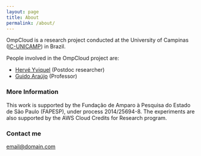 ```yaml
---
layout: page
title: About
permalink: /about/
---
```


OmpCloud is a research project conducted at the University of Campinas ([IC-UNICAMP](http://ic.unicamp.br/)) in Brazil.

People involved in the OmpCloud project are:

  - [Hervé Yviquel](http://people.irisa.fr/Herve.Yviquel/) (Postdoc researcher)
  - [Guido Araújo](https://guidoaraujo.wordpress.com/) (Professor)

### More Information

This work is supported by the Fundação de Amparo à Pesquisa do Estado de São Paulo (FAPESP), under process 2014/25694-8.
The experiments are also supported by the AWS Cloud Credits for Research program.

### Contact me

[email@domain.com](mailto:email@domain.com)
